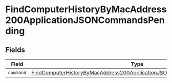 # FindComputerHistoryByMacAddress200ApplicationJSONCommandsPending


## Fields

| Field                                                                                                                                                                         | Type                                                                                                                                                                          | Required                                                                                                                                                                      | Description                                                                                                                                                                   |
| ----------------------------------------------------------------------------------------------------------------------------------------------------------------------------- | ----------------------------------------------------------------------------------------------------------------------------------------------------------------------------- | ----------------------------------------------------------------------------------------------------------------------------------------------------------------------------- | ----------------------------------------------------------------------------------------------------------------------------------------------------------------------------- |
| `command`                                                                                                                                                                     | [FindComputerHistoryByMacAddress200ApplicationJSONCommandsPendingCommand](../../models/operations/findcomputerhistorybymacaddress200applicationjsoncommandspendingcommand.md) | :heavy_minus_sign:                                                                                                                                                            | N/A                                                                                                                                                                           |